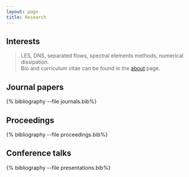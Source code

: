 ```yaml
---
layout: page
title: Research
---
```

## Interests
> LES, DNS, separated flows, spectral elements methods, numerical dissipation.  
> Bio and curriculum vitae can be found in the [about]({{site.url}}/about/) page.

## Journal papers

{% bibliography --file journals.bib%}

## Proceedings 

{% bibliography --file proceedings.bib%}

## Conference talks

{% bibliography --file presentations.bib%}